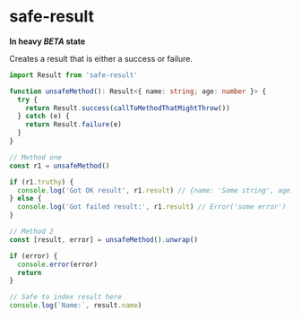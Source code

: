 # safe-result

**In heavy _BETA_ state**

Creates a result that is either a success or failure.

```ts
import Result from 'safe-result'

function unsafeMethod(): Result<{ name: string; age: number }> {
  try {
    return Result.success(callToMethodThatMightThrow())
  } catch (e) {
    return Result.failure(e)
  }
}

// Method one
const r1 = unsafeMethod()

if (r1.truthy) {
  console.log('Got OK result', r1.result) // {name: 'Some string', age: x}
} else {
  console.log('Got failed result:', r1.result) // Error('some error')
}

// Method 2
const [result, error] = unsafeMethod().unwrap()

if (error) {
  console.error(error)
  return
}

// Safe to index result here
console.log(`Name:`, result.name)
```
